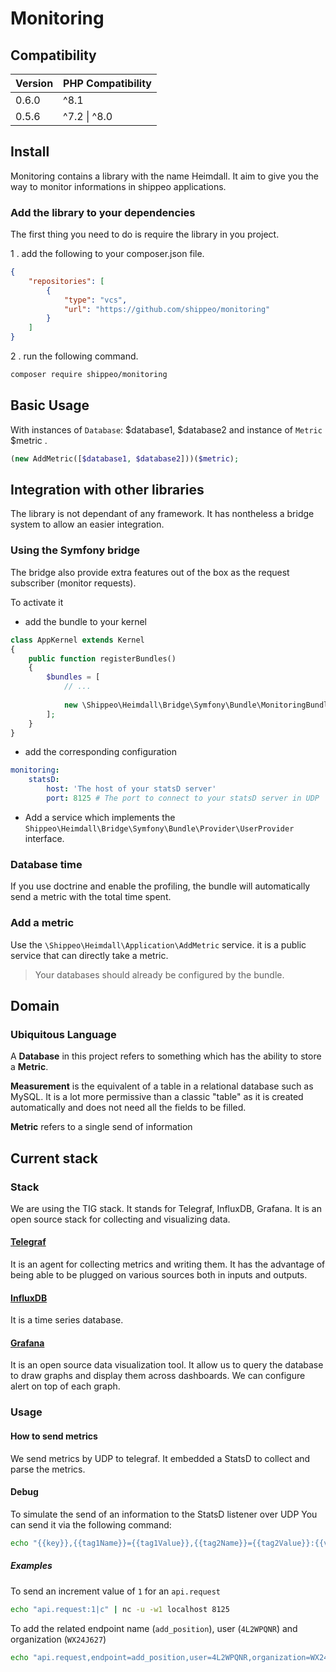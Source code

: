 # Monitoring

## Compatibility

|Version|PHP Compatibility|
|---|---|
|0.6.0|^8.1|
|0.5.6|^7.2 \| ^8.0|

## Install

Monitoring contains a library with the name Heimdall.
It aim to give you the way to monitor informations in shippeo applications.

### Add the library to your dependencies

The first thing you need to do is require the library in you project.

1 . add the following to your composer.json file.

```json
{
    "repositories": [
        {
            "type": "vcs",
            "url": "https://github.com/shippeo/monitoring"
        }
    ]
}
```

2 . run the following command.

```bash
composer require shippeo/monitoring
```

## Basic Usage

With instances of `Database`: $database1, $database2 and instance of `Metric` $metric .
```php
(new AddMetric([$database1, $database2]))($metric);
```

## Integration with other libraries

The library is not dependant of any framework. It has nontheless a bridge system to allow an easier integration.

### Using the Symfony bridge

The bridge also provide extra features out of the box as the request subscriber (monitor requests).

To activate it
* add the bundle to your kernel
```php
class AppKernel extends Kernel
{
    public function registerBundles()
    {
        $bundles = [
            // ...
    
            new \Shippeo\Heimdall\Bridge\Symfony\Bundle\MonitoringBundle(),
        ];
    }
}
```

* add the corresponding configuration
```yaml
monitoring:
    statsD:
        host: 'The host of your statsD server'
        port: 8125 # The port to connect to your statsD server in UDP
```

* Add a service which implements the `Shippeo\Heimdall\Bridge\Symfony\Bundle\Provider\UserProvider` interface.

### Database time
If you use doctrine and enable the profiling, the bundle will automatically send a metric with the total time spent.

### Add a metric
Use the `\Shippeo\Heimdall\Application\AddMetric` service. it is a public service that can directly take a metric.

> Your databases should already be configured by the bundle.

## Domain

### Ubiquitous Language

A **Database** in this project refers to something which has the ability to store a **Metric**.

**Measurement** is the equivalent of a table in a relational database such as MySQL.
It is a lot more permissive than a classic "table" as it is created automatically and does not need all the fields to be filled.

**Metric** refers to a single send of information 


## Current stack

### Stack
We are using the TIG stack. It stands for Telegraf, InfluxDB, Grafana.
It is an open source stack for collecting and visualizing data.

#### [Telegraf](https://www.influxdata.com/time-series-platform/telegraf/)
It is an agent for collecting metrics and writing them.
It has the advantage of being able to be plugged on various sources both in inputs and outputs.

#### [InfluxDB](https://www.influxdata.com/time-series-platform/influxdb/)
It is a time series database.

#### [Grafana](https://grafana.com/)
It is an open source data visualization tool.
It allow us to query the database to draw graphs and display them across dashboards.
We can configure alert on top of each graph.

### Usage

#### How to send metrics
We send metrics by UDP to telegraf. It embedded a StatsD to collect and parse the metrics.

#### Debug
To simulate the send of an information to the StatsD listener over UDP
You can send it via the following command:
```bash
echo "{{key}},{{tag1Name}}={{tag1Value}},{{tag2Name}}={{tag2Value}}:{{value}}|{{type}}" | nc -u -w1 localhost 8125
```

##### Examples
To send an increment value of `1` for an `api.request`
```bash
echo "api.request:1|c" | nc -u -w1 localhost 8125
```

To add the related endpoint name (`add_position`), user (`4L2WPQNR`) and organization (`WX24J627`)
```bash
echo "api.request,endpoint=add_position,user=4L2WPQNR,organization=WX24J627:1|c" | nc -u -w1 localhost 8125
```
